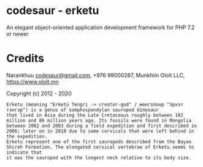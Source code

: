 # codesaur - erketu
An elegant object-oriented application development framework for PHP 7.2 or newer

# Credits
Narankhuu <codesaur@gmail.com>, +976 99000287, Munkhiin Ololt LLC, https://www.ololt.mn 

Copyright (c) 2012 - 2020

    Erketu (meaning "Erketü Tengri -> creator-god" / монголоор "Эрхэт тэнгэр") is a genus of somphospondylan sauropod dinosaur
    that lived in Asia during the Late Cretaceous roughly between 102 million and 86 million years ago. Its fossils were found in Mongolia
    between 2002 and 2003 during a field expedition and first described in 2006; later on in 2010 due to some cervicals that were left behind in the expedition.
    Erketu represent one of the first sauropods described from the Bayan Shireh Formation. The elongated cervical vertebrae of Erketu seems to indicate that
    it was the sauropod with the longest neck relative to its body size.
